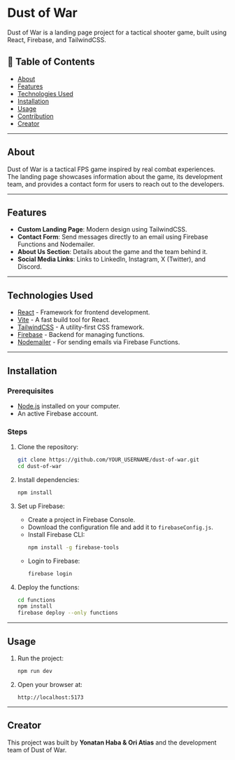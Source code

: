 # Dust of War

Dust of War is a landing page project for a tactical shooter game, built using React, Firebase, and TailwindCSS.

## 📖 Table of Contents
- [About](#about)
- [Features](#features)
- [Technologies Used](#technologies-used)
- [Installation](#installation)
- [Usage](#usage)
- [Contribution](#contribution)
- [Creator](#creator)

---

## About
Dust of War is a tactical FPS game inspired by real combat experiences. The landing page showcases information about the game, its development team, and provides a contact form for users to reach out to the developers.

---

## Features
- **Custom Landing Page**: Modern design using TailwindCSS.
- **Contact Form**: Send messages directly to an email using Firebase Functions and Nodemailer.
- **About Us Section**: Details about the game and the team behind it.
- **Social Media Links**: Links to LinkedIn, Instagram, X (Twitter), and Discord.

---

## Technologies Used

- [React](https://reactjs.org/) - Framework for frontend development.
- [Vite](https://vitejs.dev/) - A fast build tool for React.
- [TailwindCSS](https://tailwindcss.com/) - A utility-first CSS framework.
- [Firebase](https://firebase.google.com/) - Backend for managing functions.
- [Nodemailer](https://nodemailer.com/) - For sending emails via Firebase Functions.

---

## Installation

### Prerequisites
- [Node.js](https://nodejs.org/) installed on your computer.
- An active Firebase account.

### Steps
1. Clone the repository:
   ```bash
   git clone https://github.com/YOUR_USERNAME/dust-of-war.git
   cd dust-of-war
   ```

2. Install dependencies:
   ```bash
   npm install
   ```

3. Set up Firebase:
   - Create a project in Firebase Console.
   - Download the configuration file and add it to `firebaseConfig.js`.
   - Install Firebase CLI:
     ```bash
     npm install -g firebase-tools
     ```
   - Login to Firebase:
     ```bash
     firebase login
     ```

4. Deploy the functions:
   ```bash
   cd functions
   npm install
   firebase deploy --only functions
   ```

---

## Usage
1. Run the project:
   ```bash
   npm run dev
   ```
2. Open your browser at:
   ```
   http://localhost:5173
   ```

---

## Creator
This project was built by **Yonatan Haba & Ori Atias** and the development team of Dust of War.
